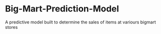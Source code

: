 # Big-Mart-Prediction-Model
A predictive model built to determine the sales of items at variours bigmart stores
